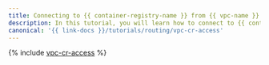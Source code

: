 ```yaml
---
title: Connecting to {{ container-registry-name }} from {{ vpc-name }}
description: In this tutorial, you will learn how to connect to {{ container-registry-name }} from {{ vpc-name }}.
canonical: '{{ link-docs }}/tutorials/routing/vpc-cr-access'
---
```


{% include [vpc-cr-access](../../_tutorials/routing/vpc-cr-access.md) %}